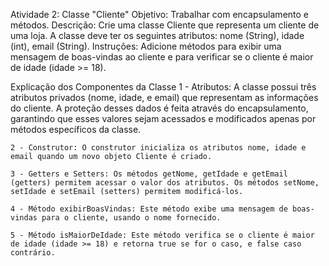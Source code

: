 Atividade 2: Classe "Cliente"
    Objetivo: Trabalhar com encapsulamento e métodos.
    Descrição: Crie uma classe Cliente que representa um cliente de uma loja. A classe deve ter os seguintes atributos: nome (String), idade (int), email (String).
    Instruções: Adicione métodos para exibir uma mensagem de boas-vindas ao cliente e para verificar se o cliente é maior de idade (idade >= 18).

Explicação dos Componentes da Classe
    1 - Atributos: A classe possui três atributos privados (nome, idade, e email) que representam as informações do cliente. A proteção desses dados é feita através do encapsulamento, garantindo que esses valores sejam acessados e modificados apenas por métodos específicos da classe.

    2 - Construtor: O construtor inicializa os atributos nome, idade e email quando um novo objeto Cliente é criado.

    3 - Getters e Setters: Os métodos getNome, getIdade e getEmail (getters) permitem acessar o valor dos atributos. Os métodos setNome, setIdade e setEmail (setters) permitem modificá-los.

    4 - Método exibirBoasVindas: Este método exibe uma mensagem de boas-vindas para o cliente, usando o nome fornecido.

    5 - Método isMaiorDeIdade: Este método verifica se o cliente é maior de idade (idade >= 18) e retorna true se for o caso, e false caso contrário.